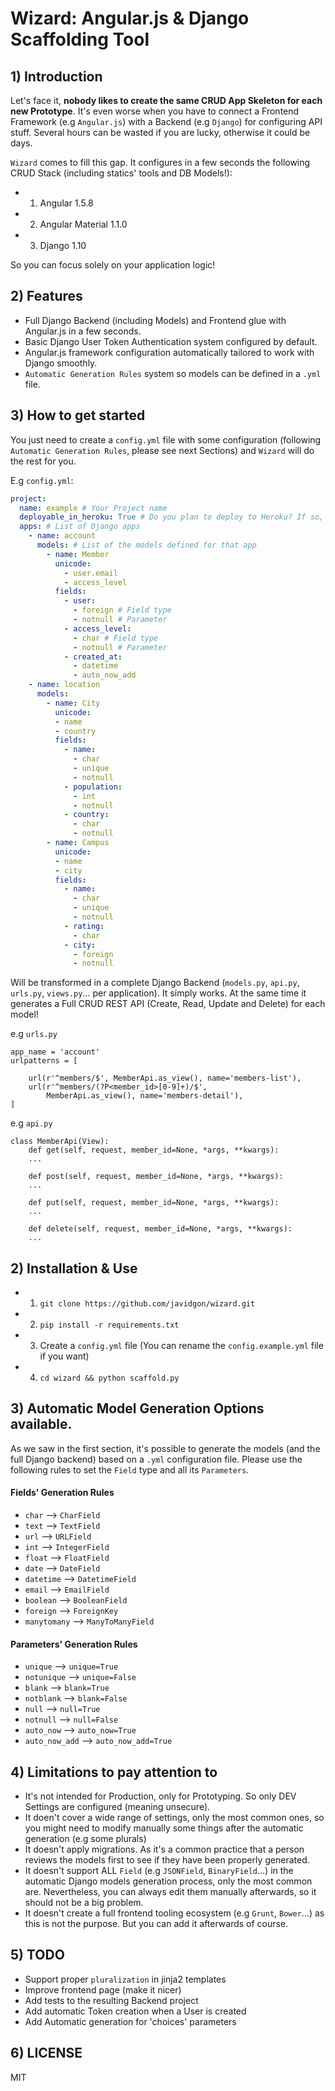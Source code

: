 # Wizard: Angular.js &amp; Django Scaffolding Tool

## 1) Introduction
Let's face it, **nobody likes to create the same CRUD App Skeleton for each new Prototype**. It's even worse when you have to connect a Frontend Framework (e.g `Angular.js`) with a Backend (e.g `Django`) for configuring API stuff. Several hours can be wasted if you are lucky, otherwise it could be days.

`Wizard` comes to fill this gap. It configures in a few seconds the following CRUD Stack (including statics' tools and DB Models!):
 
 * 1) Angular 1.5.8
 * 2) Angular Material 1.1.0
 * 3) Django 1.10

So you can focus solely on your application logic!

## 2) Features

* Full Django Backend (including Models) and Frontend glue with Angular.js in a few seconds.
* Basic Django User Token Authentication system configured by default.
* Angular.js framework configuration automatically tailored to work with Django smoothly. 
* `Automatic Generation Rules` system so models can be defined in a `.yml` file.

## 3) How to get started 
You just need to create a `config.yml` file with some configuration (following `Automatic Generation Rules`, please see next Sections) and `Wizard` will do the rest for you.

E.g `config.yml`:

```yml
project:
  name: example # Your Project name
  deployable_in_heroku: True # Do you plan to deploy to Heroku? If so, Wizard will add some settings to make it easier
  apps: # List of Django apps
    - name: account
      models: # List of the models defined for that app
        - name: Member
          unicode:
            - user.email
            - access_level
          fields:
            - user:
              - foreign # Field type
              - notnull # Parameter 
            - access_level:
              - char # Field type
              - notnull # Parameter
            - created_at:
              - datetime
              - auto_now_add
    - name: location
      models:
        - name: City
          unicode:
          - name
          - country
          fields:
            - name:
              - char
              - unique
              - notnull
            - population:
              - int
              - notnull
            - country:
              - char
              - notnull
        - name: Campus
          unicode:
          - name
          - city
          fields:
            - name:
              - char
              - unique
              - notnull
            - rating:
              - char
            - city:
              - foreign
              - notnull
```

Will be transformed in a complete Django Backend (`models.py`, `api.py`, `urls.py`, `views.py`... per application). It simply works.
At the same time it generates a Full CRUD REST API (Create, Read, Update and Delete) for each model!

e.g `urls.py`
```
app_name = 'account'
urlpatterns = [

    url(r'^members/$', MemberApi.as_view(), name='members-list'),
    url(r'^members/(?P<member_id>[0-9]+)/$',
        MemberApi.as_view(), name='members-detail'),
]
```

e.g `api.py`

```
class MemberApi(View):
    def get(self, request, member_id=None, *args, **kwargs):
	...

    def post(self, request, member_id=None, *args, **kwargs):
	...

    def put(self, request, member_id=None, *args, **kwargs):
	...

    def delete(self, request, member_id=None, *args, **kwargs):
	...
```
## 2) Installation & Use

* 1) `git clone https://github.com/javidgon/wizard.git`
* 2) `pip install -r requirements.txt`
* 3) Create a `config.yml` file (You can rename the `config.example.yml` file if you want)
* 4) `cd wizard && python scaffold.py`

## 3) Automatic Model Generation Options available.
As we saw in the first section, it's possible to generate the models (and the full Django backend) based on a `.yml` configuration file. Please use the following rules to set the `Field` type and all its `Parameters`.

#### Fields' Generation Rules

* `char` --> `CharField`
* `text` --> `TextField`
* `url` --> `URLField`
* `int` --> `IntegerField`
* `float` --> `FloatField`
* `date` --> `DateField`
* `datetime` --> `DatetimeField`
* `email` --> `EmailField`
* `boolean` --> `BooleanField`
* `foreign` --> `ForeignKey`
* `manytomany` --> `ManyToManyField`


#### Parameters' Generation Rules

* `unique` --> `unique=True`
* `notunique` --> `unique=False`
* `blank` --> `blank=True`
* `notblank` --> `blank=False`
* `null` --> `null=True`
* `notnull` --> `null=False`
* `auto_now` --> `auto_now=True`
* `auto_now_add` --> `auto_now_add=True`


## 4) Limitations to pay attention to

* It's not intended for Production, only for Prototyping. So only DEV Settings are configured (meaning unsecure).
* It doen't cover a wide range of settings, only the most common ones, so you might need to modify manually some things after the automatic generation (e.g some plurals)
* It doesn't apply migrations. As it's a common practice that a person reviews the models first to see if they have been properly generated.
* It doesn't support ALL `Field` (e.g `JSONField`, `BinaryField`...) in the automatic Django models generation process, only the most common are. Nevertheless, you can always edit them manually afterwards, so it should not be a big problem.
* It doesn't create a full frontend tooling ecosystem (e.g `Grunt`, `Bower`...) as this is not the purpose. But you can add it afterwards of course.

## 5) TODO

* Support proper `pluralization` in jinja2 templates
* Improve frontend page (make it nicer)
* Add tests to the resulting Backend project
* Add automatic Token creation when a User is created
* Add Automatic generation for 'choices' parameters

## 6) LICENSE

MIT
